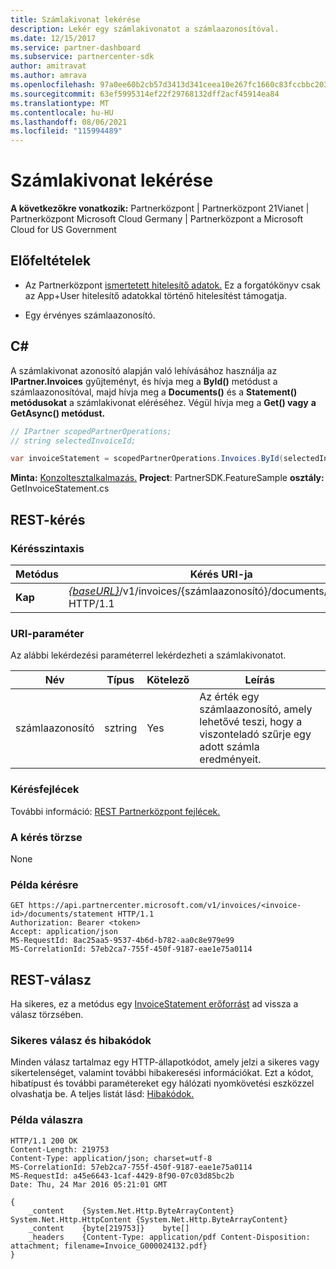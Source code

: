```yaml
---
title: Számlakivonat lekérése
description: Lekér egy számlakivonatot a számlaazonosítóval.
ms.date: 12/15/2017
ms.service: partner-dashboard
ms.subservice: partnercenter-sdk
author: amitravat
ms.author: amrava
ms.openlocfilehash: 97a0ee60b2cb57d3413d341ceea10e267fc1660c83fccbbc20353c3ad6bfc8c2
ms.sourcegitcommit: 63ef5995314ef22f29768132dff2acf45914ea84
ms.translationtype: MT
ms.contentlocale: hu-HU
ms.lasthandoff: 08/06/2021
ms.locfileid: "115994489"
---
```

# <a name="get-invoice-statement"></a>Számlakivonat lekérése

**A következőkre vonatkozik:** Partnerközpont | Partnerközpont 21Vianet | Partnerközpont Microsoft Cloud Germany | Partnerközpont a Microsoft Cloud for US Government

## <a name="prerequisites"></a>Előfeltételek

- Az Partnerközpont [ismertetett hitelesítő adatok.](partner-center-authentication.md) Ez a forgatókönyv csak az App+User hitelesítő adatokkal történő hitelesítést támogatja.

- Egy érvényes számlaazonosító.

## <a name="c"></a>C\#

A számlakivonat azonosító alapján való lehívásához használja az **IPartner.Invoices** gyűjteményt, és hívja meg a **ById()** metódust a számlaazonosítóval, majd hívja meg a **Documents()** és a **Statement() metódusokat** a számlakivonat eléréséhez. Végül hívja meg a **Get() vagy** **a GetAsync() metódust.**

``` csharp
// IPartner scopedPartnerOperations;
// string selectedInvoiceId;

var invoiceStatement = scopedPartnerOperations.Invoices.ById(selectedInvoiceId).Documents.Statement.Get();
```

**Minta:** [Konzoltesztalkalmazás.](console-test-app.md) **Project**: PartnerSDK.FeatureSample **osztály:** GetInvoiceStatement.cs

## <a name="rest-request"></a>REST-kérés

### <a name="request-syntax"></a>Kérésszintaxis

| Metódus  | Kérés URI-ja                                                                                       |
|---------|---------------------------------------------------------------------------------------------------|
| **Kap** | [*{baseURL}*](partner-center-rest-urls.md)/v1/invoices/{számlaazonosító}/documents/statement HTTP/1.1  |

### <a name="uri-parameter"></a>URI-paraméter

Az alábbi lekérdezési paraméterrel lekérdezheti a számlakivonatot.

| Név       | Típus       | Kötelező | Leírás                                                                                        |
|------------|------------|----------|----------------------------------------------------------------------------------------------------|
| számlaazonosító | sztring     | Yes      | Az érték egy számlaazonosító, amely lehetővé teszi, hogy a viszonteladó szűrje egy adott számla eredményeit. |

### <a name="request-headers"></a>Kérésfejlécek

További információ: [REST Partnerközpont fejlécek.](headers.md)

### <a name="request-body"></a>A kérés törzse

None

### <a name="request-example"></a>Példa kérésre

```http
GET https://api.partnercenter.microsoft.com/v1/invoices/<invoice-id>/documents/statement HTTP/1.1
Authorization: Bearer <token>
Accept: application/json
MS-RequestId: 8ac25aa5-9537-4b6d-b782-aa0c8e979e99
MS-CorrelationId: 57eb2ca7-755f-450f-9187-eae1e75a0114
```

## <a name="rest-response"></a>REST-válasz

Ha sikeres, ez a metódus egy [InvoiceStatement erőforrást](invoice-resources.md#invoicestatement) ad vissza a válasz törzsében.

### <a name="response-success-and-error-codes"></a>Sikeres válasz és hibakódok

Minden válasz tartalmaz egy HTTP-állapotkódot, amely jelzi a sikeres vagy sikertelenséget, valamint további hibakeresési információkat. Ezt a kódot, hibatípust és további paramétereket egy hálózati nyomkövetési eszközzel olvashatja be. A teljes listát lásd: [Hibakódok.](error-codes.md)

### <a name="response-example"></a>Példa válaszra

```http
HTTP/1.1 200 OK
Content-Length: 219753
Content-Type: application/json; charset=utf-8
MS-CorrelationId: 57eb2ca7-755f-450f-9187-eae1e75a0114
MS-RequestId: a45e6643-1caf-4429-8f90-07c03d85bc2b
Date: Thu, 24 Mar 2016 05:21:01 GMT

{
    _content    {System.Net.Http.ByteArrayContent}    System.Net.Http.HttpContent {System.Net.Http.ByteArrayContent}
    _content    {byte[219753]}    byte[]
    _headers    {Content-Type: application/pdf Content-Disposition: attachment; filename=Invoice_G000024132.pdf}
}
```
